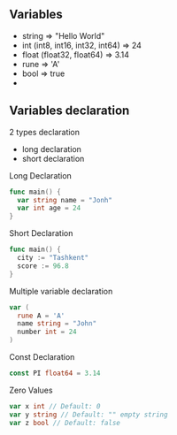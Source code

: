 ## Variables

- string => "Hello World"
- int (int8, int16, int32, int64) => 24
- float (float32, float64) => 3.14
- rune => 'A'
- bool => true
-

## Variables declaration

2 types declaration

- long declaration
- short declaration

Long Declaration

```go
func main() {
  var string name = "Jonh"
  var int age = 24
}
```

Short Declaration

```go
func main() {
  city := "Tashkent"
  score := 96.8
}
```

Multiple variable declaration

```go
var (
  rune A = 'A'
  name string = "John"
  number int = 24
)
```

Const Declaration

```go
const PI float64 = 3.14
```

Zero Values

```go
var x int // Default: 0
var y string // Default: "" empty string
var z bool // Default: false
```
